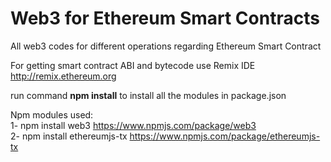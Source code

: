 # Web3 for Ethereum Smart Contracts
All web3 codes for different operations regarding Ethereum Smart Contract

For getting smart contract ABI and bytecode use Remix IDE  
http://remix.ethereum.org

run command <b>npm install</b> to install all the modules in package.json

Npm modules used:  
1- npm install web3 https://www.npmjs.com/package/web3  
2- npm install ethereumjs-tx https://www.npmjs.com/package/ethereumjs-tx  
